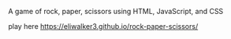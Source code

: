 A game of rock, paper, scissors using HTML, JavaScript, and CSS

play here https://eliwalker3.github.io/rock-paper-scissors/
